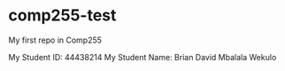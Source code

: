 # comp255-test
My first repo in Comp255

My Student ID: 44438214
My Student Name: Brian David Mbalala Wekulo
